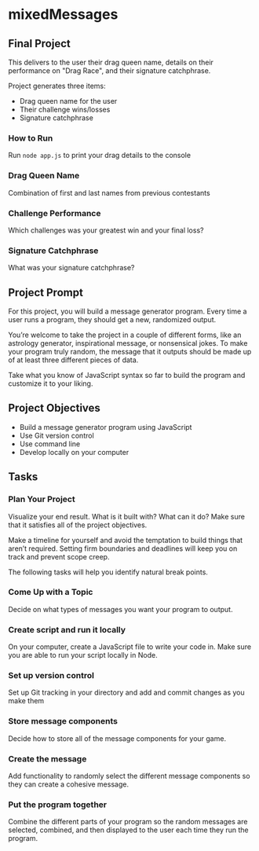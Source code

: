 # mixedMessages

## Final Project

This delivers to the user their drag queen name, details on their performance on "Drag Race", and their signature catchphrase.

Project generates three items:

- Drag queen name for the user
- Their challenge wins/losses
- Signature catchphrase

### How to Run
Run ```node app.js``` to print your drag details to the console

### Drag Queen Name

Combination of first and last names from previous contestants

### Challenge Performance

Which challenges was your greatest win and your final loss?

### Signature Catchphrase

What was your signature catchphrase?

## Project Prompt

For this project, you will build a message generator program. Every time a user runs a program, they should get a new, randomized output.

You’re welcome to take the project in a couple of different forms, like an astrology generator, inspirational message, or nonsensical jokes. To make your program truly random, the message that it outputs should be made up of at least three different pieces of data.

Take what you know of JavaScript syntax so far to build the program and customize it to your liking.

## Project Objectives

- Build a message generator program using JavaScript
- Use Git version control
- Use command line
- Develop locally on your computer

## Tasks

### Plan Your Project

Visualize your end result. What is it built with? What can it do? Make sure that it satisfies all of the project objectives.

Make a timeline for yourself and avoid the temptation to build things that aren’t required. Setting firm boundaries and deadlines will keep you on track and prevent scope creep.

The following tasks will help you identify natural break points.

### Come Up with a Topic

Decide on what types of messages you want your program to output.

### Create script and run it locally

On your computer, create a JavaScript file to write your code in. Make sure you are able to run your script locally in Node.

### Set up version control

Set up Git tracking in your directory and add and commit changes as you make them

### Store message components

Decide how to store all of the message components for your game.

### Create the message

Add functionality to randomly select the different message components so they can create a cohesive message.

### Put the program together

Combine the different parts of your program so the random messages are selected, combined, and then displayed to the user each time they run the program.
